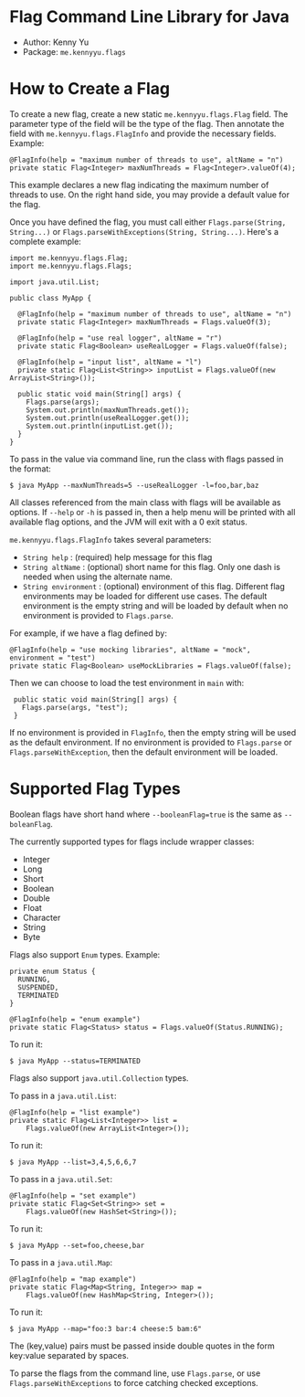 Flag Command Line Library for Java
==================================
-   Author: Kenny Yu
-   Package: `me.kennyyu.flags`

How to Create a Flag
====================
To create a new flag, create a new static `me.kennyyu.flags.Flag` field.
The parameter type of the field will be the type of the flag. Then annotate
the field with `me.kennyyu.flags.FlagInfo` and provide the necessary fields.
Example:

    @FlagInfo(help = "maximum number of threads to use", altName = "n")
    private static Flag<Integer> maxNumThreads = Flag<Integer>.valueOf(4);

This example declares a new flag indicating the maximum number of threads
to use. On the right hand side, you may provide a default value for the flag.

Once you have defined the flag, you must call either `Flags.parse(String, String...)` or
`Flags.parseWithExceptions(String, String...)`. Here's a complete example:

    import me.kennyyu.flags.Flag;
    import me.kennyyu.flags.Flags;

    import java.util.List;

    public class MyApp {

      @FlagInfo(help = "maximum number of threads to use", altName = "n")
      private static Flag<Integer> maxNumThreads = Flags.valueOf(3);

      @FlagInfo(help = "use real logger", altName = "r")
      private static Flag<Boolean> useRealLogger = Flags.valueOf(false);

      @FlagInfo(help = "input list", altName = "l")
      private static Flag<List<String>> inputList = Flags.valueOf(new ArrayList<String>());

      public static void main(String[] args) {
        Flags.parse(args);
        System.out.println(maxNumThreads.get());
        System.out.println(useRealLogger.get());
        System.out.println(inputList.get());
      }
    }

To pass in the value via command line, run the class with flags passed in
the format:

    $ java MyApp --maxNumThreads=5 --useRealLogger -l=foo,bar,baz

All classes referenced from the main class with flags will be available
as options. If `--help` or `-h` is passed in, then a help menu will be printed
with all available flag options, and the JVM will exit with a 0 exit status.

`me.kennyyu.flags.FlagInfo` takes several parameters:
-   `String help` : (required) help message for this flag
-   `String altName` : (optional) short name for this flag. Only one dash is needed when using the alternate name.
-   `String environment` : (optional) environment of this flag. Different flag environments may be loaded for different use cases. The default environment is the empty
string and will be loaded by default when no environment is provided to `Flags.parse`.

For example, if we have a flag defined by:

    @FlagInfo(help = "use mocking libraries", altName = "mock", environment = "test")
    private static Flag<Boolean> useMockLibraries = Flags.valueOf(false);

Then we can choose to load the test environment in `main` with:

     public static void main(String[] args) {
       Flags.parse(args, "test");
     }

If no environment is provided in `FlagInfo`, then the empty string will be used as the default environment.
If no environment is provided to `Flags.parse` or `Flags.parseWithException`, then the default environment
will be loaded.

Supported Flag Types
====================
Boolean flags have short hand where `--booleanFlag=true` is the same as
`--boleanFlag`.

The currently supported types for flags include wrapper classes:
-   Integer
-   Long
-   Short
-   Boolean
-   Double
-   Float
-   Character
-   String
-   Byte

Flags also support `Enum` types. Example:


    private enum Status {
      RUNNING,
      SUSPENDED,
      TERMINATED
    }

    @FlagInfo(help = "enum example")
    private static Flag<Status> status = Flags.valueOf(Status.RUNNING);

To run it:

    $ java MyApp --status=TERMINATED

Flags also support `java.util.Collection` types.

To pass in a `java.util.List`:

    @FlagInfo(help = "list example")
    private static Flag<List<Integer>> list =
        Flags.valueOf(new ArrayList<Integer>());

To run it:

    $ java MyApp --list=3,4,5,6,6,7

To pass in a `java.util.Set`:

    @FlagInfo(help = "set example")
    private static Flag<Set<String>> set =
        Flags.valueOf(new HashSet<String>());

To run it:

    $ java MyApp --set=foo,cheese,bar

To pass in a `java.util.Map`:

    @FlagInfo(help = "map example")
    private static Flag<Map<String, Integer>> map =
        Flags.valueOf(new HashMap<String, Integer>());

To run it:

    $ java MyApp --map="foo:3 bar:4 cheese:5 bam:6"

The (key,value) pairs must be passed inside double quotes in the form
key:value separated by spaces.

To parse the flags from the command line, use `Flags.parse`, or
use `Flags.parseWithExceptions` to force catching checked
exceptions.